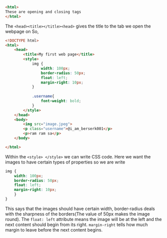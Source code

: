 ```html
<html>
These are opening and closing tags
</html>
```
The `<head><title></title><head>` gives the title to the tab we open the webpage on 
So, 
```html
<!DOCTYPE html>
<html>
    <head>
        <title>My first web page</title>
        <style>
            img {
                width: 100px;
                border-radius: 50px;
                float: left;
                margin-right: 10px;
            }
            
            .username{
                font-weight: bold;
            }
        </style>
    </head>
    <body>
        <img src="image.jpeg">
        <p class="username">@i_am_berserk001</p>
        <p>ram ram sa</p>
    </body>

</html>
```

Within the `<style> </style>` we can write CSS code. Here we want the images to have certain types of properties so we are write 
```css
img {
	width: 100px;
	border-radius: 50px;
	float: left;
	margin-right: 10px;
	}
}
```
This says that the images should have certain width, border-radius deals with the sharpness of the borders(The value of 50px makes the image round). The `float: left` attribute means the image will be at the left and the next content should begin from its right.
`margin-right` tells how much margin to leave before the next content begins.
